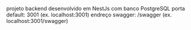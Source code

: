 projeto backend desenvolvido em NestJs com banco PostgreSQL
porta default: 3001 (ex. localhost:3001)
endreço swagger: /swagger (ex. localhost:3001/swagger)
